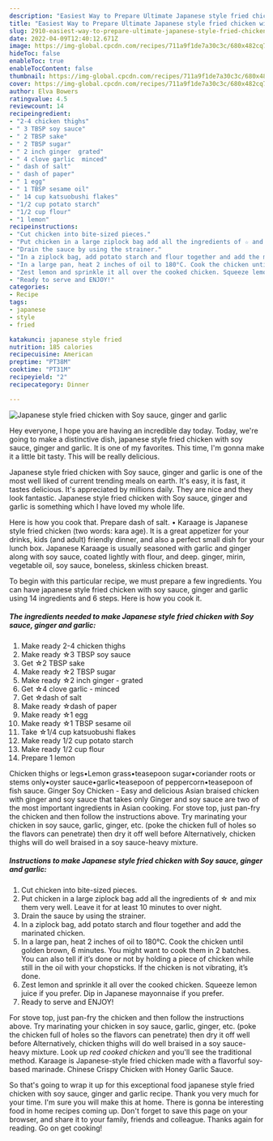 ```yaml
---
description: "Easiest Way to Prepare Ultimate Japanese style fried chicken with Soy sauce, ginger and garlic"
title: "Easiest Way to Prepare Ultimate Japanese style fried chicken with Soy sauce, ginger and garlic"
slug: 2910-easiest-way-to-prepare-ultimate-japanese-style-fried-chicken-with-soy-sauce-ginger-and-garlic
date: 2022-04-09T12:40:12.671Z
image: https://img-global.cpcdn.com/recipes/711a9f1de7a30c3c/680x482cq70/japanese-style-fried-chicken-with-soy-sauce-ginger-and-garlic-recipe-main-photo.jpg
hideToc: false
enableToc: true
enableTocContent: false
thumbnail: https://img-global.cpcdn.com/recipes/711a9f1de7a30c3c/680x482cq70/japanese-style-fried-chicken-with-soy-sauce-ginger-and-garlic-recipe-main-photo.jpg
cover: https://img-global.cpcdn.com/recipes/711a9f1de7a30c3c/680x482cq70/japanese-style-fried-chicken-with-soy-sauce-ginger-and-garlic-recipe-main-photo.jpg
author: Elva Bowers
ratingvalue: 4.5
reviewcount: 14
recipeingredient:
- "2-4 chicken thighs"
- " 3 TBSP soy sauce"
- " 2 TBSP sake"
- " 2 TBSP sugar"
- " 2 inch ginger  grated"
- " 4 clove garlic  minced"
- " dash of salt"
- " dash of paper"
- " 1 egg"
- " 1 TBSP sesame oil"
- " 14 cup katsuobushi flakes"
- "1/2 cup potato starch"
- "1/2 cup flour"
- "1 lemon"
recipeinstructions:
- "Cut chicken into bite-sized pieces."
- "Put chicken in a large ziplock bag add all the ingredients of ☆ and mix them very well. Leave it for at least 10 minutes to over night."
- "Drain the sauce by using the strainer."
- "In a ziplock bag, add potato starch and flour together and add the marinated chicken."
- "In a large pan, heat 2 inches of oil to 180°C. Cook the chicken until golden brown, 6 minutes. You might want to cook them in 2 batches. You can also tell if it’s done or not by holding a piece of chicken while still in the oil with your chopsticks. If the chicken is not vibrating, it’s done."
- "Zest lemon and sprinkle it all over the cooked chicken. Squeeze lemon juice if you prefer. Dip in Japanese mayonnaise if you prefer."
- "Ready to serve and ENJOY!"
categories:
- Recipe
tags:
- japanese
- style
- fried

katakunci: japanese style fried 
nutrition: 185 calories
recipecuisine: American
preptime: "PT38M"
cooktime: "PT31M"
recipeyield: "2"
recipecategory: Dinner

---
```



![Japanese style fried chicken with Soy sauce, ginger and garlic](https://img-global.cpcdn.com/recipes/711a9f1de7a30c3c/680x482cq70/japanese-style-fried-chicken-with-soy-sauce-ginger-and-garlic-recipe-main-photo.jpg)

Hey everyone, I hope you are having an incredible day today. Today, we're going to make a distinctive dish, japanese style fried chicken with soy sauce, ginger and garlic. It is one of my favorites. This time, I'm gonna make it a little bit tasty. This will be really delicious.

Japanese style fried chicken with Soy sauce, ginger and garlic is one of the most well liked of current trending meals on earth. It's easy, it is fast, it tastes delicious. It's appreciated by millions daily. They are nice and they look fantastic. Japanese style fried chicken with Soy sauce, ginger and garlic is something which I have loved my whole life.

Here is how you cook that. Prepare dash of salt. • Karaage is Japanese style fried chicken (two words: kara age). It is a great appetizer for your drinks, kids (and adult) friendly dinner, and also a perfect small dish for your lunch box. Japanese Karaage is usually seasoned with garlic and ginger along with soy sauce, coated lightly with flour, and deep. ginger, mirin, vegetable oil, soy sauce, boneless, skinless chicken breast.


To begin with this particular recipe, we must prepare a few ingredients. You can have japanese style fried chicken with soy sauce, ginger and garlic using 14 ingredients and 6 steps. Here is how you cook it.

<!--inarticleads1-->

##### The ingredients needed to make Japanese style fried chicken with Soy sauce, ginger and garlic:

1. Make ready 2-4 chicken thighs
1. Make ready  ☆3 TBSP soy sauce
1. Get  ☆2 TBSP sake
1. Make ready  ☆2 TBSP sugar
1. Make ready  ☆2 inch ginger - grated
1. Get  ☆4 clove garlic - minced
1. Get  ☆dash of salt
1. Make ready  ☆dash of paper
1. Make ready  ☆1 egg
1. Make ready  ☆1 TBSP sesame oil
1. Take  ☆1/4 cup katsuobushi flakes
1. Make ready 1/2 cup potato starch
1. Make ready 1/2 cup flour
1. Prepare 1 lemon


Chicken thighs or legs•Lemon grass•teasepoon sugar•coriander roots or stems only•oyster sauce•garlic•teasepoon of peppercorn•teasepoon of fish sauce. Ginger Soy Chicken - Easy and delicious Asian braised chicken with ginger and soy sauce that takes only Ginger and soy sauce are two of the most important ingredients in Asian cooking. For stove top, just pan-fry the chicken and then follow the instructions above. Try marinating your chicken in soy sauce, garlic, ginger, etc. (poke the chicken full of holes so the flavors can penetrate) then dry it off well before Alternatively, chicken thighs will do well braised in a soy sauce-heavy mixture. 

<!--inarticleads2-->

##### Instructions to make Japanese style fried chicken with Soy sauce, ginger and garlic:

1. Cut chicken into bite-sized pieces.
1. Put chicken in a large ziplock bag add all the ingredients of ☆ and mix them very well. Leave it for at least 10 minutes to over night.
1. Drain the sauce by using the strainer.
1. In a ziplock bag, add potato starch and flour together and add the marinated chicken.
1. In a large pan, heat 2 inches of oil to 180°C. Cook the chicken until golden brown, 6 minutes. You might want to cook them in 2 batches. You can also tell if it’s done or not by holding a piece of chicken while still in the oil with your chopsticks. If the chicken is not vibrating, it’s done.
1. Zest lemon and sprinkle it all over the cooked chicken. Squeeze lemon juice if you prefer. Dip in Japanese mayonnaise if you prefer.
1. Ready to serve and ENJOY!

For stove top, just pan-fry the chicken and then follow the instructions above. Try marinating your chicken in soy sauce, garlic, ginger, etc. (poke the chicken full of holes so the flavors can penetrate) then dry it off well before Alternatively, chicken thighs will do well braised in a soy sauce-heavy mixture. Look up *red cooked chicken* and you&#39;ll see the traditional method. Karaage is Japanese-style fried chicken made with a flavorful soy-based marinade. Chinese Crispy Chicken with Honey Garlic Sauce. 

So that's going to wrap it up for this exceptional food japanese style fried chicken with soy sauce, ginger and garlic recipe. Thank you very much for your time. I'm sure you will make this at home. There is gonna be interesting food in home recipes coming up. Don't forget to save this page on your browser, and share it to your family, friends and colleague. Thanks again for reading. Go on get cooking!
